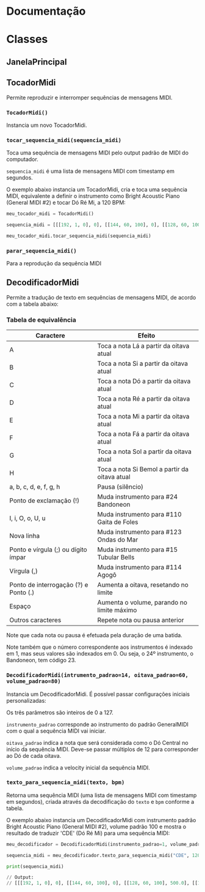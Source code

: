 # Documentação 

# Classes
## JanelaPrincipal

## TocadorMidi

Permite reproduzir e interromper sequências de mensagens MIDI.

### `TocadorMidi()`

Instancia um novo TocadorMidi.

### `tocar_sequencia_midi(sequencia_midi)`

Toca uma sequência de mensagens MIDI pelo output padrão de MIDI do computador.

`sequencia_midi` é uma lista de mensagens MIDI com timestamp em segundos. 

O exemplo abaixo instancia um TocadorMidi, cria e toca uma sequência MIDI, equivalente a definir o instrumento como Bright Acoustic Piano (General MIDI #2) e tocar Dó Ré Mi, a 120 BPM:
```python
meu_tocador_midi = TocadorMidi()

sequencia_midi = [[[192, 1, 0], 0], [[144, 60, 100], 0], [[128, 60, 100], 500.0], [[144, 62, 100], 500.0], [[128, 62, 100], 1000.0], [[144, 64, 100], 1000.0], [[128, 64, 100], 1500.0]]

meu_tocador_midi.tocar_sequencia_midi(sequencia_midi)
```

### `parar_sequencia_midi()`

Para a reprodução da sequência MIDI

## DecodificadorMidi

Permite a tradução de texto em sequências de mensagens MIDI, de acordo com a tabela abaixo:
### Tabela de equivalência

| Caractere | Efeito |
| ------ | ----------- |
| A   | Toca a nota Lá a partir da oitava atual|
| B   | Toca a nota Si a partir da oitava atual|
| C   | Toca a nota Dó a partir da oitava atual|
| D   | Toca a nota Ré a partir da oitava atual|
| E   | Toca a nota Mi a partir da oitava atual|
| F   | Toca a nota Fá a partir da oitava atual|
| G   | Toca a nota Sol a partir da oitava atual|
| H   | Toca a nota Si Bemol a partir da oitava atual|
| a, b, c, d, e, f, g, h   | Pausa (silêncio)|
| Ponto de exclamação (!)| Muda instrumento para #24 Bandoneon|
| I, i, O, o, U, u| Muda instrumento para #110 Gaita de Foles|
| Nova linha| Muda instrumento para #123 Ondas do Mar|
| Ponto e vírgula (;) ou dígito ímpar| Muda instrumento para #15 Tubular Bells|
| Vírgula (,)| Muda instrumento para #114 Agogô|
| Ponto de interrogação (?) e Ponto (.)| Aumenta a oitava, resetando no limite|
|Espaço |Aumenta o volume, parando no limite máximo|
|Outros caracteres|Repete nota ou pausa anterior|

 Note que cada nota ou pausa é efetuada pela duração de uma batida.

 Note também que o número correspondente aos instrumentos é indexado em 1, mas seus valores são indexados em 0. Ou seja, o 24º instrumento, o Bandoneon, tem código 23.

### `DecodificadorMidi(intrumento_padrao=14, oitava_padrao=60, volume_padrao=80)`
Instancia um DecodificadorMidi. 
É possível passar configurações iniciais personalizadas: 

Os três parâmetros são inteiros de 0 a 127.

`instrumento_padrao` corresponde ao instrumento do padrão GeneralMIDI com o qual a sequência MIDI vai iniciar. 

`oitava_padrao` indica a nota que será considerada como o Dó Central no início da sequência MIDI. Deve-se passar múltiplos de 12 para corresponder ao Dó de cada oitava.

`volume_padrao` indica a velocity inicial da sequência MIDI.

### `texto_para_sequencia_midi(texto, bpm)`
Retorna uma sequência MIDI (uma lista de mensagens MIDI com timestamp em segundos), criada através da decodificação do `texto` e `bpm` conforme a tabela.

O exemplo abaixo instancia um DecodificadorMidi com instrumento padrão Bright Acoustic Piano (General MIDI #2), volume padrão 100 e mostra o resultado de traduzir 'CDE' (Dó Ré Mi) para uma sequência MIDI:
```python
meu_decodificador = DecodificadorMidi(instrumento_padrao=1, volume_padrao=100)

sequencia_midi = meu_decodificador.texto_para_sequencia_midi("CDE", 120)

print(sequencia_midi)

// Output: 
// [[[192, 1, 0], 0], [[144, 60, 100], 0], [[128, 60, 100], 500.0], [[144, 62, 100], 500.0], [[128, 62, 100], 1000.0], [[144, 64, 100], 1000.0], [[128, 64, 100], 1500.0]]
```

